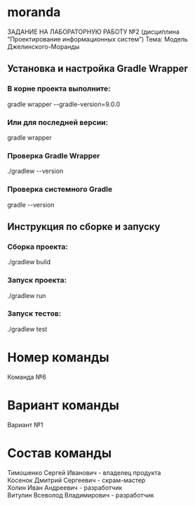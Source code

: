 # moranda
ЗАДАНИЕ НА ЛАБОРАТОРНУЮ РАБОТУ №2 (дисциплина “Проектирование информационных систем”)  Тема: Модель Джелинского-Моранды

## Установка и настройка Gradle Wrapper

### В корне проекта выполните:
gradle wrapper --gradle-version=9.0.0

### Или для последней версии:
gradle wrapper

### Проверка Gradle Wrapper
./gradlew --version

### Проверка системного Gradle
gradle --version

## Инструкция по сборке и запуску

### Сборка проекта:
./gradlew build

### Запуск проекта:
./gradlew run

### Запуск тестов:
./gradlew test

# Номер команды
Команда №6

# Вариант команды
Вариант №1

# Состав команды
Тимошенко Сергей Иванович - владелец продукта  
Косенок Дмитрий Сергеевич - скрам-мастер  
Холин Иван Андреевич - разработчик  
Витулин Всеволод Владимирович - разработчик  